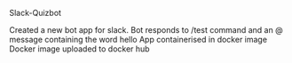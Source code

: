 Slack-Quizbot

Created a new bot app for slack.
Bot responds to /test command and an @ message containing the word hello
App containerised in docker image
Docker image uploaded to docker hub
